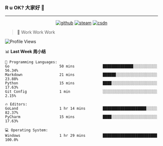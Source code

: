 ### R u OK? 大家好 👋

___

<p align="center">
  <a href="https://bigkjp97.github.io/"><img src="https://img.shields.io/badge/-GitPage-lightgrey" alt="github"></a>
  <a href="https://steamcommunity.com/id/bigkjp/"><img src="https://img.shields.io/badge/-Steam-black" alt="steam"></a>
  <a href="https://blog.csdn.net/qq_38986088"><img src="https://img.shields.io/badge/CSDN-cf000e" alt="csdn"></a>
</p>

> 🧟 Work Work Work

<!--START_SECTION:kjp readme-->
![Profile Views](http://img.shields.io/badge/Mi%20Amigos%E2%99%82%EF%B8%8F-1-ff69b4)

📊 **Last Week 周小结** 

```text
💬 Programming Languages: 
Go                       50 mins             ██████████████░░░░░░░░░░░   56.34% 
Markdown                 21 mins             ██████░░░░░░░░░░░░░░░░░░░   23.88% 
Python                   15 mins             ████░░░░░░░░░░░░░░░░░░░░░   17.63% 
Git Config               1 min               ░░░░░░░░░░░░░░░░░░░░░░░░░   2.15%

🔥 Editors: 
GoLand                   1 hr 14 mins        ████████████████████░░░░░   82.37% 
PyCharm                  15 mins             ████░░░░░░░░░░░░░░░░░░░░░   17.63%

💻 Operating System: 
Windows                  1 hr 29 mins        █████████████████████████   100.0%

```


<!--END_SECTION:kjp readme-->

<!--
**bigkjp97/bigkjp97** is a ✨ _special_ ✨ repository because its `README.md` (this file) appears on your GitHub profile.

Here are some ideas to get you started:

- 🔭 I’m currently working on ...
- 🌱 I’m currently learning ...
- 👯 I’m looking to collaborate on ...
- 🤔 I’m looking for help with ...
- 💬 Ask me about ...
- 📫 How to reach me: ...
- 😄 Pronouns: ...
- ⚡ Fun fact: ... -->
